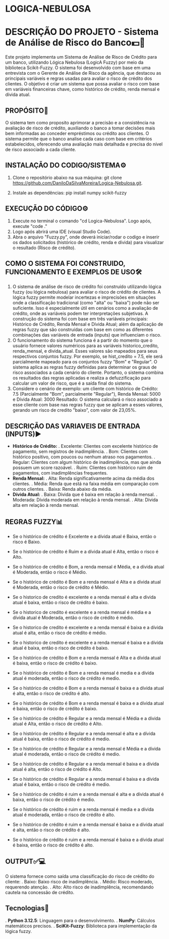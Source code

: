 # LOGICA-NEBULOSA

# DESCRIÇÃO DO PROJETO - Sistema de Análise de Risco do Banco💵🏦

Este projeto implementa um Sistema de Análise de Risco de Crédito para um banco, utilizando Lógica Nebulosa (LogicA Fuzzy) por meio da biblioteca Scikit-Fuzzy. O sistema foi desenvolvido com base em uma entrevista com o Gerente de Análise de Risco da agência, que destacou as principais variáveis e regras usadas para avaliar o risco de crédito dos clientes. O objetivo é criar um sistema que possa avaliar o risco com base em variáveis financeiras chave, como histórico de crédito, renda mensal e dívida atual.

## PROPÓSITO🎯

O sistema tem como proposito aprimorar a precisão e a consistência na avaliação de risco de crédito, auxiliando o banco a tomar decisões mais bem informadas ao conceder empréstimos ou crédito aos clientes. O sistema permite que o banco analise cada caso com base em critérios estabelecidos, oferecendo uma avaliação mais detalhada e precisa do nível de risco associado a cada cliente.

## INSTALAÇÃO DO CODIGO/SISTEMA⚙️
1. Clone o repositório abaixo na sua máquina:
   git clone https://github.com/DaniloDaSilvaMoreira/Logica-Nebulosa.git.

2. Instale as dependências:
    pip install numpy scikit-fuzzy

## EXECUÇÃO DO CÓDIGO⚙️
1. Execute no terminal o comando "cd Logica-Nebulosa". Logo após, execute "code ."
2. Logo após abrirá uma IDE (visual Studio Code).
3.  Abra o arquivo "Fuzzy.py", onde deverá iniciar/rodar o codigo e inserir os dados solicitados (histórico de crédito, renda e dívida) para visualizar o resultado (Risco de crédito).

## COMO O SISTEMA FOI CONSTRUIDO, FUNCIONAMENTO E EXEMPLOS DE USO🛠️
1. O sistema de análise de risco de crédito foi construído utilizando lógica fuzzy (ou lógica nebulosa) para avaliar o risco de crédito de clientes. A lógica fuzzy permite modelar incertezas e imprecisões em situações onde a classificação tradicional (como "alta" ou "baixa") pode não ser suficiente. Isso é especialmente útil em cenários como a avaliação de crédito, onde as variáveis podem ter interpretações subjetivas. A construção do sistema foi com base em três variáveis principais: Histórico de Crédito, Renda Mensal e Dívida Atual; além da aplicação de regras fuzzy que são construídas com base em como as diferentes combinações das variáveis de entrada (inputs) que influenciam o risco.
2. O funcionamento do sistema funciona é a partir do momento que o usuário fornece valores numéricos para as variáveis historico_credito, renda_mensal, e divida_atual. Esses valores são mapeados para seus respectivos conjuntos fuzzy. Por exemplo, se hist_credito = 7.5, ele será parcialmente mapeado para os conjuntos fuzzy "Bom" e "Regular". O sistema aplica as regras fuzzy definidas para determinar os graus de risco associados a cada cenário do cliente. Portanto, o sistema combina os resultados das regras aplicadas e realiza a defuzzificação para calcular um valor de risco, que é a saída final do sistema.
3. Considere o cenário de exemplo: um cliente com histórico de Crédito: 7.5 (Parcialmente "Bom", parcialmente "Regular"), Renda Mensal: 5000 e Dívida Atual: 3000
Resultado: O sistema calculará o risco associado a esse cliente com base nas regras fuzzy que se aplicam a esses valores, gerando um risco de credito "baixo", com valor de 23,05%.
## DESCRIÇÃO DAS VARIAVEIS DE ENTRADA (INPUTS)▶️
- **Histórico de Crédito:**
  . Excelente: Clientes com excelente histórico de pagamento, sem registros de inadimplência.
  . Bom: Clientes com histórico positivo, com poucos ou nenhum atraso nos pagamentos.
  . Regular: Clientes com algum histórico de inadimplência, mas que ainda possuem um score razoável.
  . Ruim: Clientes com histórico ruim de pagamentos, com inadimplências frequentes.
- **Renda Mensal:**
  . Alta: Renda significativamente acima da média dos clientes.
  . Média: Renda que está na faixa média em comparação com outros clientes.
  . Baixa: Renda abaixo da média.
- **Dívida Atual:**
  . Baixa: Dívida que é baixa em relação à renda mensal.
  . Moderada: Dívida moderada em relação à renda mensal.
  . Alta: Dívida alta em relação à renda mensal.

## REGRAS FUZZY📊
- Se o histórico de crédito é Excelente e a dívida atual é Baixa, então o risco é Baixo.
- Se o histórico de crédito é Ruim e a dívida atual é Alta, então o risco é Alto.
- Se o histórico de crédito é Bom, a renda mensal é Média, e a dívida atual é Moderada, então o risco é Médio.

- Se o histórico de crédito é Bom e a renda mensal é Alta e a dívida atual é Moderada, então o risco de crédito é Médio.
- Se o historico de credito é excelente e a renda mensal é alta e divida atual é baixa, então o risco de crédito é baixo.
- Se o historico de credito é excelente e a renda mensal é média e a dívida atual é Moderada, então o risco de crédito é médio.
- Se o historico de credito é excelente e a renda mensal é baixa e a dívida atual é alta, então o risco de crédito é médio.
- Se o historico de credito é excelente e a renda mensal é baixa e a dívida atual é baixa, então o risco de crédito é baixo.
- Se o histórico de crédito é Bom e a renda mensal é Alta e a dívida atual é baixa, então o risco de crédito é baixo.
- Se o histórico de crédito é Bom e a renda mensal é media e a dívida atual é moderada, então o risco de crédito é medio.
- Se o histórico de crédito é Bom e a renda mensal é baixa e a dívida atual é alta, então o risco de crédito é alto.
- Se o histórico de crédito é Bom e a renda mensal é baixa e a dívida atual é baixa, então o risco de crédito é baixo.
- Se o histórico de crédito é Regular e a renda mensal é Média e a dívida atual é Alta, então o risco de crédito é Alto.
- Se o histórico de crédito é Regular e a renda mensal é alta e a dívida atual é baixa, então o risco de crédito é medio.
- Se o histórico de crédito é Regular e a renda mensal é Média e a dívida atual é moderada, então o risco de crédito é medio.
- Se o histórico de crédito é Regular e a renda mensal é baixa e a dívida atual é alta, então o risco de crédito é Alto.
- Se o histórico de crédito é Regular e a renda mensal é baixa e a dívida atual é baixa, então o risco de crédito é medio.
- Se o histórico de crédito é ruim e a renda mensal é alta e a dívida atual é baixa, então o risco de crédito é medio.
- Se o histórico de crédito é ruim e a renda mensal é media e a dívida atual é moderada, então o risco de crédito é alto.
- Se o histórico de crédito é ruim e a renda mensal é baixa e a dívida atual é alta, então o risco de crédito é alto.
- Se o histórico de crédito é ruim e a renda mensal é baixa e a dívida atual é baixa, então o risco de crédito é alto.

## OUTPUT✅💻
O sistema fornece como saída uma classificação do risco de crédito do cliente:
. Baixo: Baixo risco de inadimplência.
. Médio: Risco moderado, requerendo atenção.
. Alto: Alto risco de inadimplência, recomendando cautela na concessão de crédito.

## Tecnologias📲
. **Python 3.12.5**: Linguagem para o desenvolvimento.
. **NumPy**: Cálculos matemáticos precisos.
. **SciKit-Fuzzy**: Biblioteca para implementação da lógica fuzzy.

